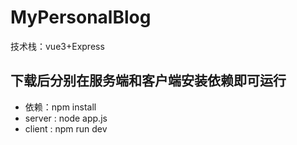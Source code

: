# MyPersonalBlog
技术栈：vue3+Express

## 下载后分别在服务端和客户端安装依赖即可运行
* 依赖：npm install
* server : node app.js
* client : npm run dev
